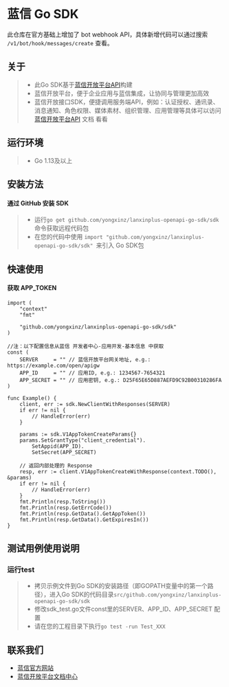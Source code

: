 # 蓝信 Go SDK

此仓库在官方基础上增加了 bot webhook API，具体新增代码可以通过搜索 `/v1/bot/hook/messages/create` 查看。

## 关于
> - 此Go SDK基于[蓝信开放平台API]构建
> - 蓝信开放平台，便于企业应用与蓝信集成，让协同与管理更加高效
> - 蓝信开放接口SDK，便捷调用服务端API，例如：认证授权、通讯录、消息通知、角色权限、媒体素材、组织管理、应用管理等具体可以访问 [蓝信开放平台API] 文档 看看

## 运行环境
> - Go 1.13及以上

## 安装方法
#### 通过 GitHub 安装 SDK
> - 运行`go get github.com/yongxinz/lanxinplus-openapi-go-sdk/sdk` 命令获取远程代码包
> - 在您的代码中使用 `import "github.com/yongxinz/lanxinplus-openapi-go-sdk/sdk" `来引入 Go SDK包

## 快速使用
#### 获取 APP_TOKEN
```
import (
	"context"
	"fmt"
	
	"github.com/yongxinz/lanxinplus-openapi-go-sdk/sdk"
)

//注：以下配置信息从蓝信 开发者中心-应用开发-基本信息 中获取
const (
	SERVER     = "" // 蓝信开放平台网关地址, e.g.: https://example.com/open/apigw
	APP_ID     = "" // 应用ID, e.g.: 1234567-7654321
	APP_SECRET = "" // 应用密钥, e.g.: D25F65E65D887AEFD9C92B00310286FA
)

func Example() {
	client, err := sdk.NewClientWithResponses(SERVER)
	if err != nil {
		// HandleError(err)
	}

	params := sdk.V1AppTokenCreateParams{}
	params.SetGrantType("client_credential").
		SetAppid(APP_ID).
		SetSecret(APP_SECRET)

	// 返回内部处理的 Response
	resp, err := client.V1AppTokenCreateWithResponse(context.TODO(), &params)
	if err != nil {
		// HandleError(err)
	}
	fmt.Println(resp.ToString())
	fmt.Println(resp.GetErrCode())
	fmt.Println(resp.GetData().GetAppToken())
	fmt.Println(resp.GetData().GetExpiresIn())
}
```

## 测试用例使用说明
### 运行test
> - 拷贝示例文件到Go SDK的安装路径（即GOPATH变量中的第一个路径），进入Go SDK的代码目录`src/github.com/yongxinz/lanxinplus-openapi-go-sdk/sdk`
> - 修改sdk_test.go文件const里的SERVER、APP_ID、APP_SECRET 配置
> - 请在您的工程目录下执行`go test -run Test_XXX`

## 联系我们
- [蓝信官方网站](https://www.lanxin.cn/)
- [蓝信开放平台文档中心](https://openapi.lanxin.cn/doc/#/)

[蓝信开放平台API]: https://openapi.lanxin.cn/doc/#/server-api/
